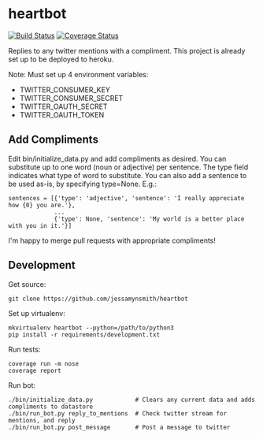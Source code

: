 heartbot
========

[![Build Status](https://circleci.com/gh/jessamynsmith/heartbot.svg?style=shield)](https://circleci.com/gh/jessamynsmith/heartbot)
[![Coverage Status](https://coveralls.io/repos/jessamynsmith/heartbot/badge.svg?branch=master)](https://coveralls.io/r/jessamynsmith/heartbot?branch=master)

Replies to any twitter mentions with a compliment. This project is already set up to be deployed to heroku.

Note: Must set up 4 environment variables:
- TWITTER_CONSUMER_KEY
- TWITTER_CONSUMER_SECRET
- TWITTER_OAUTH_SECRET
- TWITTER_OAUTH_TOKEN

Add Compliments
---------------

Edit bin/initialize_data.py and add compliments as desired. You can substitute up to one word (noun
or adjective) per sentence. The type field indicates what type of word to substitute. You can also
add a sentence to be used as-is, by specifying type=None. E.g.:
 
    sentences = [{'type': 'adjective', 'sentence': 'I really appreciate how {0} you are.'},
                 ...
                 {'type': None, 'sentence': 'My world is a better place with you in it.'}]

I'm happy to merge pull requests with appropriate compliments!

Development
-----------

Get source:

    git clone https://github.com/jessamynsmith/heartbot

Set up virtualenv:

    mkvirtualenv heartbot --python=/path/to/python3
    pip install -r requirements/development.txt

Run tests:

    coverage run -m nose
    coverage report

Run bot:

    ./bin/initialize_data.py            # Clears any current data and adds compliments to datastore
    ./bin/run_bot.py reply_to_mentions  # Check twitter stream for mentions, and reply
    ./bin/run_bot.py post_message       # Post a message to twitter
